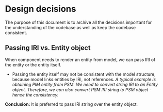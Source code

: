 # Design decisions

The purpose of this document is to archive all the decisions important for the understanding of the codebase as well as keep the codebase consistent.

## Passing IRI vs. Entity object
When component needs to render an entity from model, we can pass IRI of the entity or the entity itself.

 - Passing the entity itself may not be consistent with the model structure, because model links entities by IRI, not references. *A typical example is obtaining PIM entity from PSM. We need to convert string IRI to an Entity object. Therefore, we can also convert PSM IRI string to PSM object - hence the consistency.*

**Conclusion:** It is preferred to pass IRI string over the entity object.
